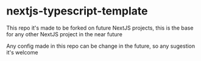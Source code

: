 # nextjs-typescript-template
This repo it's made to be forked on future NextJS projects, this is the base for any other NextJS project in the near future

Any config made in this repo can be change in the future, so any sugestion it's welcome